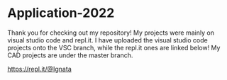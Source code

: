 # Application-2022
Thank you for checking out my repository!
My projects were mainly on visual studio code and repl.it. 
I have uploaded the visual studio code projects onto the VSC branch, while the repl.it ones are linked below!
My CAD projects are under the master branch.


https://repl.it/@Ignata

